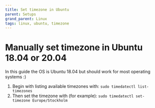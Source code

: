 ```yaml
---
title: Set timezone in Ubuntu
parent: Setups
grand_parent: Linux
tags: linux, ubuntu, timezone
--- 
```

# Manually set timezone in Ubuntu 18.04 or 20.04
In this guide the OS is Ubuntu 18.04 but should work for most operating systems  :)
1. Begin with listing available timezones with: `sudo timedatectl list-timezones`
2. Then set the timezone with (for example): `sudo timedatectl set-timezone Europe/Stockholm`